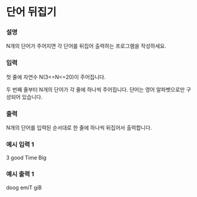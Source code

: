 # 단어 뒤집기

<h3>설명</h3>

N개의 단어가 주어지면 각 단어를 뒤집어 출력하는 프로그램을 작성하세요.

<h3>입력</h3>

첫 줄에 자연수 N(3<=N<=20)이 주어집니다.

두 번째 줄부터 N개의 단어가 각 줄에 하나씩 주어집니다. 단어는 영어 알파벳으로만 구성되어 있습니다.

<h3>출력</h3>

N개의 단어를 입력된 순서대로 한 줄에 하나씩 뒤집어서 출력합니다.

<h3>예시 입력 1</h3>

3
good
Time
Big

<h3>예시 출력 1</h3>

doog
emiT
giB